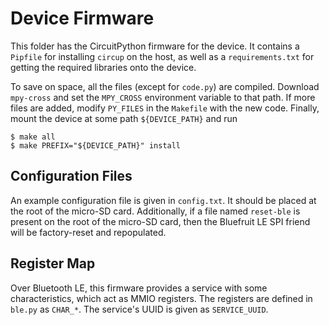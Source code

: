 # Device Firmware

This folder has the CircuitPython firmware for the device. It contains a
`Pipfile` for installing `circup` on the host, as well as a `requirements.txt`
for getting the required libraries onto the device.

To save on space, all the files (except for `code.py`) are compiled. Download
`mpy-cross` and set the `MPY_CROSS` environment variable to that path. If more
files are added, modify `PY_FILES` in the `Makefile` with the new code. Finally,
mount the device at some path `${DEVICE_PATH}` and run
```
$ make all
$ make PREFIX="${DEVICE_PATH}" install
```

## Configuration Files

An example configuration file is given in `config.txt`. It should be placed at
the root of the micro-SD card. Additionally, if a file named `reset-ble` is
present on the root of the micro-SD card, then the Bluefruit LE SPI friend will
be factory-reset and repopulated.

## Register Map

Over Bluetooth LE, this firmware provides a service with some characteristics,
which act as MMIO registers. The registers are defined in `ble.py` as `CHAR_*`.
The service's UUID is given as `SERVICE_UUID`.
